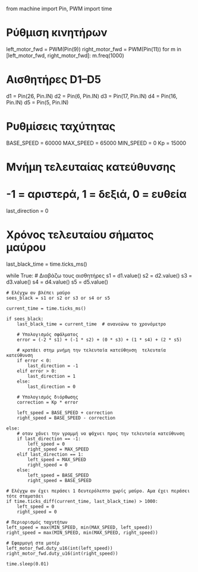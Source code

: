 from machine import Pin, PWM
import time

# Ρύθμιση κινητήρων
left_motor_fwd = PWM(Pin(9))
right_motor_fwd = PWM(Pin(11))
for m in [left_motor_fwd, right_motor_fwd]:
    m.freq(1000)

# Αισθητήρες D1–D5
d1 = Pin(26, Pin.IN)
d2 = Pin(6, Pin.IN)
d3 = Pin(17, Pin.IN)
d4 = Pin(16, Pin.IN)
d5 = Pin(5, Pin.IN)

# Ρυθμίσεις ταχύτητας
BASE_SPEED = 60000
MAX_SPEED = 65000
MIN_SPEED = 0
Kp = 15000

# Μνήμη τελευταίας κατεύθυνσης
# -1 = αριστερά, 1 = δεξιά, 0 = ευθεία
last_direction = 0

# Χρόνος τελευταίου σήματος μαύρου
last_black_time = time.ticks_ms()

while True:
    # Διαβάζω τους αισθητήρες
    s1 = d1.value()
    s2 = d2.value()
    s3 = d3.value()
    s4 = d4.value()
    s5 = d5.value()

    # Ελέγχω αν βλέπει μαύρο
    sees_black = s1 or s2 or s3 or s4 or s5

    current_time = time.ticks_ms()

    if sees_black:
        last_black_time = current_time  # ανανεώνω το χρονόμετρο

        # Υπολογισμός σφάλματος
        error = (-2 * s1) + (-1 * s2) + (0 * s3) + (1 * s4) + (2 * s5)

        # κρατάει στημ μνήμη την τελευταία κατεύθηνση  τελευταία κατεύθυνση
        if error < 0:
            last_direction = -1
        elif error > 0:
            last_direction = 1
        else:
            last_direction = 0

        # Υπολογισμός διόρθωσης
        correction = Kp * error

        left_speed = BASE_SPEED + correction
        right_speed = BASE_SPEED - correction

    else:
        # οταν χάνει την γραμμή να ψάχνει προς την τελευταία κατεύθυνση
        if last_direction == -1:
            left_speed = 0
            right_speed = MAX_SPEED
        elif last_direction == 1:
            left_speed = MAX_SPEED
            right_speed = 0
        else:
            left_speed = BASE_SPEED
            right_speed = BASE_SPEED

    # Ελέγχω αν έχει περάσει 1 δευτερόλεπτο χωρίς μαύρο. Αμα έχει περάσει τότε σταματάει
    if time.ticks_diff(current_time, last_black_time) > 1000:
        left_speed = 0
        right_speed = 0

    # Περιορισμός ταχυτήτων
    left_speed = max(MIN_SPEED, min(MAX_SPEED, left_speed))
    right_speed = max(MIN_SPEED, min(MAX_SPEED, right_speed))

    # Εφαρμογή στα μοτέρ
    left_motor_fwd.duty_u16(int(left_speed))
    right_motor_fwd.duty_u16(int(right_speed))

    time.sleep(0.01)

